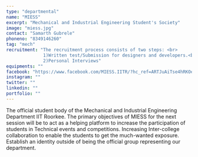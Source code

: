```yaml
---
type: "departmental"
name: "MIESS"
excerpt: "Mechanical and Industrial Engineering Student's Society"
image: "miess.jpg"
contact: "Samarth Gubrele"
phoneno: "8349146260"
tag: "mech"
recruitment: "The recruitment process consists of two steps: <br>
              1)Written test/Submission for designers and developers.<br>
              2)Personal Interviews"
equipments: ""
facebook: "https://www.facebook.com/MIESS.IITR/?hc_ref=ARTJuAiTse4hRKOeuQpQNVz40bJEGzdcFOqFqXK0CDrLR8Ux_uOid5W-spMry2mAc5o&fref=nf"
instagram: ""
twitter: ""
linkedin: ""
portfolio: ""
---
```


The official student body of the Mechanical and Industrial Engineering Department IIT Roorkee. The primary objectives of MIESS for the next session will be to act as a helping platform to increase the participation of students in Technical events and competitions. Increasing Inter-college collaboration to enable the students to get the much-wanted exposure. Establish an identity outside of being the official group representing our department.